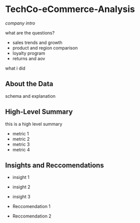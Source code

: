 # TechCo-eCommerce-Analysis
_company intro_ 

what are the questions? 
- sales trends and growth
- product and region comparison
- loyalty program
- returns and aov

what i did 

## About the Data 
schema and explanation 

## High-Level Summary
this is a high level summary 
- metric 1
- metric 2
- metric 3
- metric 4

## Insights and Reccomendations
- insight 1
- insight 2
- insight 3

- Reccomendation 1
- Reccomendation 2 
